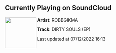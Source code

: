 ## Currently Playing on SoundCloud

[<img align="left" width="100" src="https://i1.sndcdn.com/artworks-v9buJqT2NJhGmnKg-5OTUPA-t500x500.jpg">](https://soundcloud.com/robbgikma/dirty-souls-ep)

**Artist**: ROBBGIKMA 

**Track**: DIRTY SOULS (EP)

Last updated at 07/12/2022 16:13
